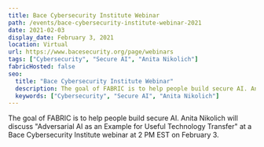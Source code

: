 ```yaml
---
title: Bace Cybersecurity Institute Webinar
path: /events/bace-cybersecurity-institute-webinar-2021
date: 2021-02-03
display_date: February 3, 2021
location: Virtual
url: https://www.bacesecurity.org/page/webinars
tags: ["Cybersecurity", "Secure AI", "Anita Nikolich"]
fabricHosted: false
seo:
  title: "Bace Cybersecurity Institute Webinar"
  description: The goal of FABRIC is to help people build secure AI. Anita Nikolich will discuss "Adversarial AI as an Example for Useful Technology Transfer" at a Bace Cybersecurity Institute webinar at 2 PM EST on February 3.
  keywords: ["Cybersecurity", "Secure AI", "Anita Nikolich"]
---
```


The goal of FABRIC is to help people build secure AI. Anita Nikolich will discuss "Adversarial AI as an Example for Useful Technology Transfer" at a Bace Cybersecurity Institute webinar at 2 PM EST on February 3.
